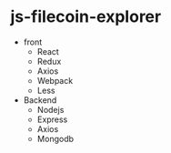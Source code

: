 # js-filecoin-explorer

- front
    - React
    - Redux
    - Axios
    - Webpack
    - Less
- Backend
    - Nodejs
    - Express
    - Axios
    - Mongodb
